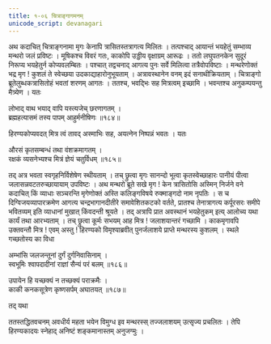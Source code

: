 ```yaml
---
title: १-०६ चित्राङ्गागमनम्
unicode_script: devanagari
---
```


अथ कदाचित् चित्राङ्गनामा मृगः केनापि त्रासितस्तत्रागत्य मिलितः । तत्पश्चाद् आयान्तं भयहेतुं सम्भाव्य मन्थरो जलं प्रविष्टः । मूषिकश्च विवरं गतः, काकोपि उड्डीय वृक्षाग्रम् आरूढः । ततो लघुपतनकेन सुदूरं निरूप्य भयहेतुर्न कोप्यवलम्बितः । पश्चात् तद्वचनाद् आगत्य पुनः सर्वे मिलित्वा तत्रैवोपविष्टाः । मन्थरेणोक्तं भद्र मृग ! कुशलं ते स्वेच्छया उदकाद्याहारोनुभूयताम् । अत्रावस्थानेन वनम् इदं सनाथीक्रियताम् । चित्राङ्गो ब्रूतेलुब्धकत्रासितोहं भवतां शरणम् आगतः । ततश्च, भवद्भिः सह मित्रत्वम् इच्छामि । भवन्तश्च अनुकम्पयन्तु मैत्र्येण । यतः

लोभाद् वाथ भयाद् वापि यस्त्यजेच् छरणागतम् ।  
ब्रह्महत्यासमं तस्य पापम् आहुर्मनीषिणः ॥१८४॥

हिरण्यकोप्यवदत् मित्र त्वं तावद् अस्माभिः सह, अयत्नेन निष्पन्नं भवतः । यतः

औरसं कृतसम्बन्धं तथा वंशक्रमागतम् ।  
रक्षकं व्यसनेभ्यश्च मित्रं ज्ञेयं चतुर्विधम् ॥१८५॥

तद् अत्र भवता स्वगृहनिर्विशेषेण स्थीयताम् । तच् छ्रुत्वा मृगः सानन्दो भूत्वा कृतस्वेच्छाहारः पानीयं पीत्वा जलासन्नवटतरुच्छायायाम् उपविष्टः । अथ मन्थरो ब्रूते सखे मृग ! केन त्रासितोसि अस्मिन् निर्जने वने कदाचित् किं व्याधाः सञ्चरन्ति मृगेणोक्तं अस्ति कलिङ्गविषये रुक्माङ्गदो नाम नृपतिः । स च दिग्विजयव्यापारक्रमेण आगत्य चन्द्रभागानदीतीरे समावेशितकटको वर्तते, प्रातश्च तेनात्रागत्य कर्पूरसरः समीपे भवितव्यम् इति व्याधानां मुखात् किंवदन्ती श्रूयते । तद् अत्रापि प्रात अवस्थानं भयहेतुकम् इत्य् आलोच्य यथा कार्यं तथा आरभ्यताम् । तच् छ्रुत्वा कूर्मः सभयम् आह मित्र ! जलाशयान्तरं गच्छामि । काकमृगावपि उक्तवन्तौ मित्र ! एवम् अस्तु ! हिरण्यको विमृश्याब्रवीत् पुनर्जलाशये प्राप्ते मन्थरस्य कुशलम् । स्थले गच्छतोस्य का विधा

अम्भांसि जलजन्तूनां दुर्गं दुर्गनिवासिनाम् ।  
स्वभूमिः श्वापदादीनां राज्ञां सैन्यं परं बलम् ॥१८६॥

उपायेन हि यच्छक्यं न तच्छक्यं पराक्रमैः ।  
काकी कनकसूत्रेण कृष्णसर्पम् अघातयत् ॥१८७॥

तद् यथा

<div class="js_include" url="../upakathAH/01-06 karpUratilakO_nAma_hastIkathA.md"  newLevelForH1="3" includeTitle="true"> </div>

ततस्तद्धितवचनम् अवधीर्य महता भयेन विमुग्ध इव मन्थरस्स् तज्जलाशयम् उत्सृज्य प्रचलितः । तेपि हिरण्यकादयः स्नेहाद् अनिष्टं शङ्कमानास्तम् अनुजग्मुः ।  
